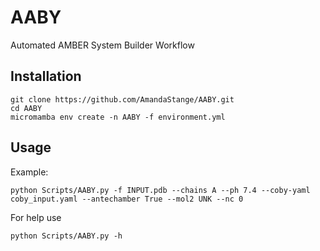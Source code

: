 # AABY

Automated AMBER System Builder Workflow

## Installation
```
git clone https://github.com/AmandaStange/AABY.git
cd AABY
micromamba env create -n AABY -f environment.yml
```



## Usage
Example:
```
python Scripts/AABY.py -f INPUT.pdb --chains A --ph 7.4 --coby-yaml coby_input.yaml --antechamber True --mol2 UNK --nc 0
```
For help use
```
python Scripts/AABY.py -h
```
